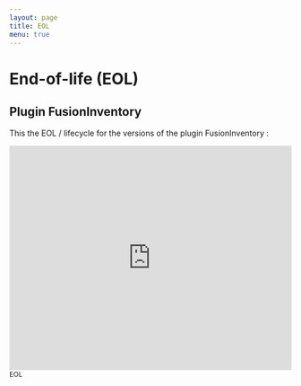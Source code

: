 ```yaml
---
layout: page
title: EOL
menu: true
---
```


# End-of-life (EOL)

## Plugin FusionInventory

This the EOL / lifecycle for the versions of the plugin FusionInventory :

<iframe width="100%" height="400" src="https://time.graphics/embed?v=1&id=82054" frameborder="0" allowfullscreen></iframe>
<div><a style="font-size: 12px; text-decoration: none;" title="EOL" href="https://time.graphics">EOL</a></div>

